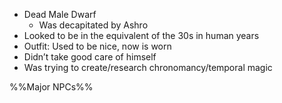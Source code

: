 - Dead Male Dwarf
	- Was decapitated by Ashro
- Looked to be in the equivalent of the 30s in human years
- Outfit: Used to be nice, now is worn
- Didn’t take good care of himself
- Was trying to create/research chronomancy/temporal magic

%%Major NPCs%%